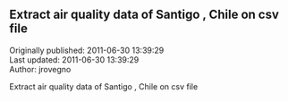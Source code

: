 ## Extract air quality data of Santigo , Chile on csv file  
Originally published: 2011-06-30 13:39:29  
Last updated: 2011-06-30 13:39:29  
Author: jrovegno   
  
Extract air quality data of Santigo , Chile on csv file